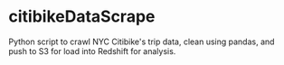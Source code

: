 # citibikeDataScrape
Python script to crawl NYC Citibike's trip data, clean using pandas, and push to S3 for load into Redshift for analysis.

